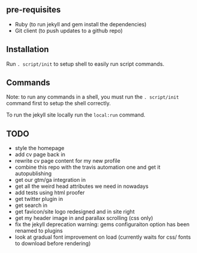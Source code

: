 ## pre-requisites

 * Ruby (to run jekyll and gem install the dependencies)
 * Git client (to push updates to a github repo)

## Installation

Run `. script/init` to setup shell to easily run script commands.

## Commands

Note: to run any commands in a shell, you must run the `. script/init` command first to setup the shell correctly.

To run the jekyll site locally run the `local:run` command.

## TODO

 * style the homepage
 * add cv page back in
 * rewrite cv page content for my new profile
 * combine this repo with the travis automation one and get it autopublishing
 * get our gtm/ga integration in
 * get all the weird head attributes we need in nowadays
 * add tests using html proofer
 * get twitter plugin in
 * get search in
 * get favicon/site logo redesigned and in site right
 * get my header image in and parallax scrolling (css only)
 * fix the jekyll deprecation warning: gems configuraiton option has been renamed to plugins
 * look at gradual font improvement on load (currently waits for css/ fonts to download before rendering)

